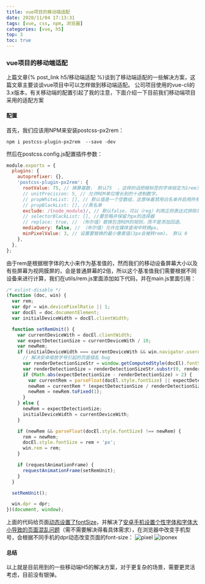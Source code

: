 ```yaml
---
title: vue项目的移动端适配
date: 2020/11/04 17:13:31
tags: [vue, css, npm, 浏览器]
categories: [vue, h5]
top: 3
toc: true
---
```

### vue项目的移动端适配
上篇文章{% post_link h5/移动端适配 %}谈到了移动端适配的一些解决方案，这篇文章主要谈谈vue项目中可以怎样做到移动端适配。
公司项目使用的vue-cli的3.x版本，有关移动端的配置引起了我的注意，下面介绍一下目前我们移动端项目采用的适配方案

#### 配置
首先，我们应该用NPM来安装postcss-px2rem：
```
npm i postcss-plugin-px2rem  --save -dev
```
然后在postcss.config.js配置插件参数：
```js
module.exports = {
  plugins: {
    autoprefixer: {},
    'postcss-plugin-px2rem': {
      rootValue: 75, // 换算基数， 默认75  ，这样的话把根标签的字体规定为1rem为75px,这样就可以从设计稿上量出多少个px直接在代码中写多上px了，例如你设计稿为750的宽度标准，那么这里的值设置为75则可。
      // unitPrecision: 5, // 允许REM单位增长到的十进制数字。
      // propWhiteList: [], // 默认值是一个空数组，这意味着禁用白名单并启用所有属性。
      // propBlackList: [], //黑名单
      exclude: /(node_module)/, // 默认false，可以（reg）利用正则表达式排除某些文件夹的方法，例如/(node_module)/ 。如果想把前端UI框架内的px也转换成rem，请把此属性设为默认值
      // selectorBlackList: [], //要忽略并保留为px的选择器
      // replace: true, // （布尔值）替换包含REM的规则，而不是添加回退。
      mediaQuery: false, // （布尔值）允许在媒体查询中转换px。
      minPixelValue: 3, // 设置要替换的最小像素值(3px会被转rem)。 默认 0
    },
  },
};

```
由于rem是根据根字体的大小来作为基准值的，然而我们的移动设备屏幕大小以及有些屏幕为视网膜屏的，会是普通屏幕的2倍，所以这个基准值我们需要根据不同设备来进行计算，我们在utils/rem.js里面添加如下代码，并在main.js里面引用：
```js
/* eslint-disable */
(function (doc, win) {
  var rem;
  var dpr = win.devicePixelRatio || 1;
  var docEl = doc.documentElement;
  var initialDeviceWidth = docEl.clientWidth;

  function setRemUnit() {
    var currentDeviceWith = docEl.clientWidth;
    var expectDetectionSize = currentDeviceWith / 10;
    var newRem;
    if (initialDeviceWidth === currentDeviceWith && win.navigator.userAgent.match(/Android/)) {
      // 解决安卓缩放字号引起的页面错乱 bug
      var renderDetectionSizeStr = window.getComputedStyle(docEl).fontSize;
      var renderDetectionSize = renderDetectionSizeStr.substr(0, renderDetectionSizeStr.length - 2);
      if (Math.abs(expectDetectionSize - renderDetectionSize) > 2) {
        var currentRem = parseFloat(docEl.style.fontSize) || expectDetectionSize;
        newRem = currentRem * (expectDetectionSize / renderDetectionSize);
        newRem = newRem.toFixed(1);
      }
    } else {
      newRem = expectDetectionSize;
      initialDeviceWidth = currentDeviceWith;
    }

    if (newRem && parseFloat(docEl.style.fontSize) !== newRem) {
      rem = newRem;
      docEl.style.fontSize = rem + 'px';
      win.rem = rem;
    }

    if (requestAnimationFrame) {
      requestAnimationFrame(setRemUnit);
    }
  }

  setRemUnit();

  win.dpr = dpr;
})(document, window);
```
上面的代码给页面[动态设置了fontSize](https://zhuanlan.zhihu.com/p/80692165)，并解决了[安卓手机设置个性字体和字体大小导致的页面混乱问题](https://segmentfault.com/q/1010000009571528)（需不需要解决得看具体需求），在浏览器中改变手机型号，会根据不同手机的dpr动态改变页面的font-size：
![pixel](http://liangdo-top.oss-cn-shenzhen.aliyuncs.com/blog/pixel.png) 
![iponex](http://liangdo-top.oss-cn-shenzhen.aliyuncs.com/blog/iphonex.png)

#### 总结
以上就是目前用到的一些移动端H5的解决方案，对于更复杂的场景，需要更灵活考虑，目前没有银弹。

